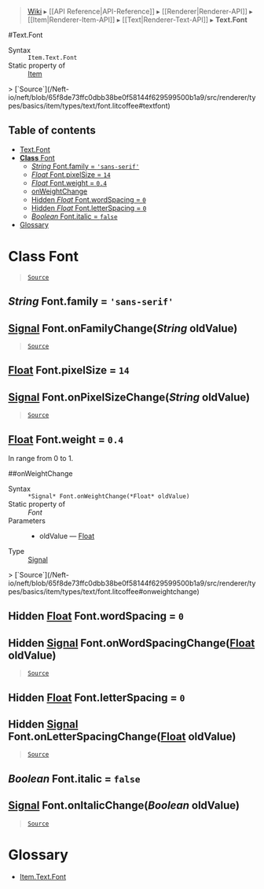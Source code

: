 > [Wiki](Home) ▸ [[API Reference|API-Reference]] ▸ [[Renderer|Renderer-API]] ▸ [[Item|Renderer-Item-API]] ▸ [[Text|Renderer-Text-API]] ▸ **Text.Font**

#Text.Font
<dl><dt>Syntax</dt><dd><code>Item.Text.Font</code></dd><dt>Static property of</dt><dd><a href="/Neft-io/neft/Renderer-Item-API.md#class-item">Item</a></dd></dl>
> [`Source`](/Neft-io/neft/blob/65f8de73ffc0dbb38be0f58144f629599500b1a9/src/renderer/types/basics/item/types/text/font.litcoffee#textfont)

## Table of contents
* [Text.Font](#textfont)
* [**Class** Font](#class-font)
  * [*String* Font.family = `'sans-serif'`](#string-fontfamily--sansserif)
  * [*Float* Font.pixelSize = `14`](#float-fontpixelsize--14)
  * [*Float* Font.weight = `0.4`](#float-fontweight--04)
  * [onWeightChange](#onweightchange)
  * [Hidden *Float* Font.wordSpacing = `0`](#hidden-float-fontwordspacing--0)
  * [Hidden *Float* Font.letterSpacing = `0`](#hidden-float-fontletterspacing--0)
  * [*Boolean* Font.italic = `false`](#boolean-fontitalic--false)
* [Glossary](#glossary)

# **Class** Font

> [`Source`](/Neft-io/neft/blob/65f8de73ffc0dbb38be0f58144f629599500b1a9/src/renderer/types/basics/item/types/text/font.litcoffee#class-font)

## *String* Font.family = `'sans-serif'`

## [Signal](/Neft-io/neft/Signal-API.md#class-signal) Font.onFamilyChange(*String* oldValue)

> [`Source`](/Neft-io/neft/blob/65f8de73ffc0dbb38be0f58144f629599500b1a9/src/renderer/types/basics/item/types/text/font.litcoffee#string-fontfamily--sansserif-signal-fontonfamilychangestring-oldvalue)

## [Float](/Neft-io/neft/Utils-API.md#isfloat) Font.pixelSize = `14`

## [Signal](/Neft-io/neft/Signal-API.md#class-signal) Font.onPixelSizeChange(*String* oldValue)

> [`Source`](/Neft-io/neft/blob/65f8de73ffc0dbb38be0f58144f629599500b1a9/src/renderer/types/basics/item/types/text/font.litcoffee#float-fontpixelsize--14-signal-fontonpixelsizechangestring-oldvalue)

## [Float](/Neft-io/neft/Utils-API.md#isfloat) Font.weight = `0.4`

In range from 0 to 1.

##onWeightChange
<dl><dt>Syntax</dt><dd><code>&#x2A;Signal&#x2A; Font.onWeightChange(&#x2A;Float&#x2A; oldValue)</code></dd><dt>Static property of</dt><dd><i>Font</i></dd><dt>Parameters</dt><dd><ul><li>oldValue — <a href="/Neft-io/neft/Utils-API.md#isfloat">Float</a></li></ul></dd><dt>Type</dt><dd><a href="/Neft-io/neft/Signal-API.md#class-signal">Signal</a></dd></dl>
> [`Source`](/Neft-io/neft/blob/65f8de73ffc0dbb38be0f58144f629599500b1a9/src/renderer/types/basics/item/types/text/font.litcoffee#onweightchange)

## Hidden [Float](/Neft-io/neft/Utils-API.md#isfloat) Font.wordSpacing = `0`

## Hidden [Signal](/Neft-io/neft/Signal-API.md#class-signal) Font.onWordSpacingChange([Float](/Neft-io/neft/Utils-API.md#isfloat) oldValue)

> [`Source`](/Neft-io/neft/blob/65f8de73ffc0dbb38be0f58144f629599500b1a9/src/renderer/types/basics/item/types/text/font.litcoffee#hidden-float-fontwordspacing--0-hidden-signal-fontonwordspacingchangefloat-oldvalue)

## Hidden [Float](/Neft-io/neft/Utils-API.md#isfloat) Font.letterSpacing = `0`

## Hidden [Signal](/Neft-io/neft/Signal-API.md#class-signal) Font.onLetterSpacingChange([Float](/Neft-io/neft/Utils-API.md#isfloat) oldValue)

> [`Source`](/Neft-io/neft/blob/65f8de73ffc0dbb38be0f58144f629599500b1a9/src/renderer/types/basics/item/types/text/font.litcoffee#hidden-float-fontletterspacing--0-hidden-signal-fontonletterspacingchangefloat-oldvalue)

## *Boolean* Font.italic = `false`

## [Signal](/Neft-io/neft/Signal-API.md#class-signal) Font.onItalicChange(*Boolean* oldValue)

> [`Source`](/Neft-io/neft/blob/65f8de73ffc0dbb38be0f58144f629599500b1a9/src/renderer/types/basics/item/types/text/font.litcoffee#boolean-fontitalic--false-signal-fontonitalicchangeboolean-oldvalue)

# Glossary

- [Item.Text.Font](#class-font)

